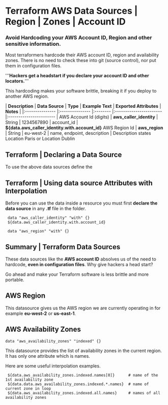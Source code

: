 
# Terraform AWS Data Sources | Region | Zones | Account ID

### Avoid Hardcoding your AWS Account ID, Region and other sensitive information.

Most terraformers hardcode their AWS account ID, region and availability zones. There is no need to check these into git (source control), nor put them in configuration files.

'''**Hackers get a headstart if you declare your account ID and other locators.**'''

This hardcoding makes your software brittle, breaking it if you deploy to another AWS region.

| **Description** | **Data Source** | **Type** | **Example Text** | **Exported Attributes** | **Notes** |
|:--------------- |:--------------- |:-------- |:----------------------- |:----------------------- |
AWS Account Id (digits) | **aws_caller_identity** | String | 1234567890 | account_id | **${data.aws_caller_identity.with.account_id}**
AWS Region Id | **aws_region** | String | eu-west-2 | name, endpoint, description | Description states Location Paris or Location Dublin


## Terraform | Declaring a Data Source

To use the above data sources define the

## Terraform | Using data source Attributes with Interpolation

Before you can use the data inside a resource you must first **declare the data source** in any **.tf** file in the folder.

     data "aws_caller_identity" "with" {}
     ${data.aws_caller_identity.with.account_id}

     data "aws_region" "with" {}

## Summary | Terraform Data Sources

These data sources like the **AWS account ID** absolves us of the need to hardcode, **even in configuration files**. Why give hackers a head start?

Go ahead and make your Terraform software is less brittle and more portable.

## AWS Region

This datasource gives us the AWS region we are currently operating in for example **eu-west-2** or **us-east-1**.

     

## AWS Availability Zones

```hcl
data "aws_availability_zones" "indexed" {}
```

This datasource provides the list of availability zones in the current region. It has only one attribute which is names.

Here are some useful interpolation examples.

     ${data.aws_availability_zones.indexed.names[0]}      # name of the 1st availability zone
     ${data.data.aws_availability_zones.indexed.*.names}  # name of current zone in loop
     ${data.aws_availability_zones.indexed.all.names}     # names of all availability zones

